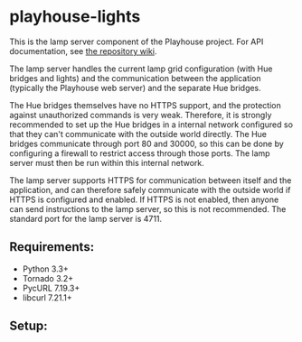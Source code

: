 
 playhouse-lights
==================

This is the lamp server component of the Playhouse project.  For API documentation, see [the repository wiki][1].

The lamp server handles the current lamp grid configuration (with Hue bridges and lights) and the communication between the application (typically the Playhouse web server) and the separate Hue bridges.

The Hue bridges themselves have no HTTPS support, and the protection against unauthorized commands is very weak. Therefore, it is strongly recommended to set up the Hue bridges in a internal network configured so that they can't communicate with the outside world directly. The Hue bridges communicate through port 80 and 30000, so this can be done by configuring a firewall to restrict access through those ports. The lamp server must then be run within this internal network.

The lamp server supports HTTPS for communication between itself and the application, and can therefore safely communicate with the outside world if HTTPS is configured and enabled. If HTTPS is not enabled, then anyone can send instructions to the lamp server, so this is not recommended. The standard port for the lamp server is 4711.

[1]: https://github.com/smab/playhouse-lights/wiki/API


Requirements:
------------------------

* Python 3.3+
* Tornado 3.2+
* PycURL 7.19.3+
* libcurl 7.21.1+

Setup:
------------------------


